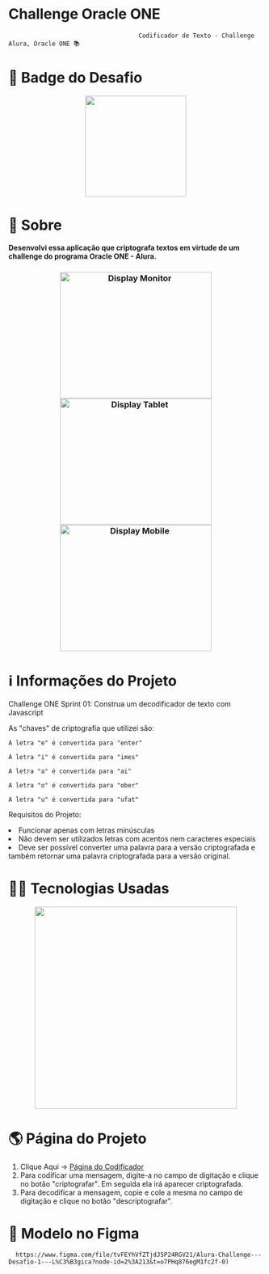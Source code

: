  # Challenge Oracle ONE 
                                        Codificador de Texto - Challenge Alura, Oracle ONE 📚
                                                   
# 🥇 **Badge do Desafio**    

<p align="center">
<img width="200" src="https://user-images.githubusercontent.com/113942221/211217982-96949eba-c20f-4b3c-9f69-f10380be369f.png">
</p>


# 🔎 **Sobre**
                                              
<p><strong>Desenvolvi essa aplicação que criptografa textos em virtude de um challenge do programa Oracle ONE - Alura.</strong><p>

 <h3 align="center">
    <img src="https://user-images.githubusercontent.com/113942221/211217324-084d3007-ddf9-40a6-8107-f8da7c83a61f.png" width="300" height="250" alt="Display Monitor">
    <img src="https://user-images.githubusercontent.com/113942221/211676873-a8107277-3dfe-4196-8387-db8aff8dea42.png" width="300" height="250" alt="Display Tablet">
    <img src="https://user-images.githubusercontent.com/113942221/211678866-48204cca-90ac-4ba2-955b-204d1abb4f25.png" width="300" height="250" alt="Display Mobile">
</h3>








# ℹ️ **Informações do Projeto**

Challenge ONE Sprint 01: Construa um decodificador de texto com Javascript 

As "chaves" de criptografia que utilizei são:

`A letra "e" é convertida para "enter"`

`A letra "i" é convertida para "imes"`

`A letra "a" é convertida para "ai"`

`A letra "o" é convertida para "ober"`

`A letra "u" é convertida para "ufat"`

Requisitos do Projeto:

<li>Funcionar apenas com letras minúsculas</li>

<li>Não devem ser utilizados letras com acentos nem caracteres especiais</li>

<li>Deve ser possível converter uma palavra para a versão criptografada e também retornar uma palavra criptografada para a versão original.</li>


# 👩‍💻 **Tecnologias Usadas**

<p align="center">
<img width="400" src="https://user-images.githubusercontent.com/113942221/211216650-01e41705-7f17-47c6-b761-e283227a2bdf.png">
</p>

# 🌎 **Página do Projeto**
1. Clique Aqui -> [ Página do Codificador](https://araujoeduarda.github.io/Challenge_Oracle_ONE_Criptografar_Textos/)
2. Para codificar uma mensagem, digite-a no campo de digitação e clique no botão "criptografar". Em seguida ela irá aparecer criptografada.
3. Para decodificar a mensagem, copie e cole a mesma no campo de digitação e clique no botão "descriptografar".

# 🎨 **Modelo no Figma**
      https://www.figma.com/file/tvFEYhVfZTjdJ5P24RGV21/Alura-Challenge---Desafio-1---L%C3%B3gica?node-id=2%3A213&t=o7PHq876egM1fc2f-0)
